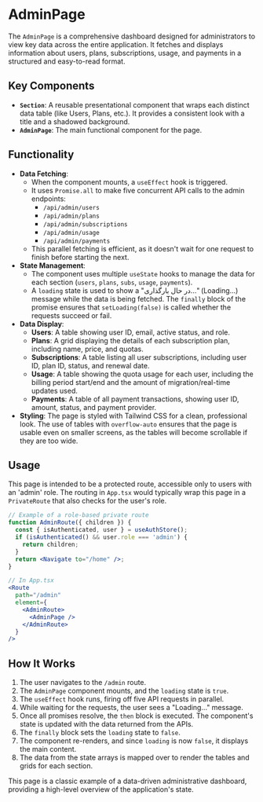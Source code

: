 # AdminPage

The `AdminPage` is a comprehensive dashboard designed for administrators to view key data across the entire application. It fetches and displays information about users, plans, subscriptions, usage, and payments in a structured and easy-to-read format.

## Key Components

- **`Section`**: A reusable presentational component that wraps each distinct data table (like Users, Plans, etc.). It provides a consistent look with a title and a shadowed background.
- **`AdminPage`**: The main functional component for the page.

## Functionality

- **Data Fetching**:
  - When the component mounts, a `useEffect` hook is triggered.
  - It uses `Promise.all` to make five concurrent API calls to the admin endpoints:
    - `/api/admin/users`
    - `/api/admin/plans`
    - `/api/admin/subscriptions`
    - `/api/admin/usage`
    - `/api/admin/payments`
  - This parallel fetching is efficient, as it doesn't wait for one request to finish before starting the next.
- **State Management**:
  - The component uses multiple `useState` hooks to manage the data for each section (`users`, `plans`, `subs`, `usage`, `payments`).
  - A `loading` state is used to show a "در حال بارگذاری..." (Loading...) message while the data is being fetched. The `finally` block of the promise ensures that `setLoading(false)` is called whether the requests succeed or fail.
- **Data Display**:
  - **Users**: A table showing user ID, email, active status, and role.
  - **Plans**: A grid displaying the details of each subscription plan, including name, price, and quotas.
  - **Subscriptions**: A table listing all user subscriptions, including user ID, plan ID, status, and renewal date.
  - **Usage**: A table showing the quota usage for each user, including the billing period start/end and the amount of migration/real-time updates used.
  - **Payments**: A table of all payment transactions, showing user ID, amount, status, and payment provider.
- **Styling**: The page is styled with Tailwind CSS for a clean, professional look. The use of tables with `overflow-auto` ensures that the page is usable even on smaller screens, as the tables will become scrollable if they are too wide.

## Usage

This page is intended to be a protected route, accessible only to users with an 'admin' role. The routing in `App.tsx` would typically wrap this page in a `PrivateRoute` that also checks for the user's role.

```jsx
// Example of a role-based private route
function AdminRoute({ children }) {
  const { isAuthenticated, user } = useAuthStore();
  if (isAuthenticated() && user.role === 'admin') {
    return children;
  }
  return <Navigate to="/home" />;
}

// In App.tsx
<Route
  path="/admin"
  element={
    <AdminRoute>
      <AdminPage />
    </AdminRoute>
  }
/>
```

## How It Works

1. The user navigates to the `/admin` route.
2. The `AdminPage` component mounts, and the `loading` state is `true`.
3. The `useEffect` hook runs, firing off five API requests in parallel.
4. While waiting for the requests, the user sees a "Loading..." message.
5. Once all promises resolve, the `then` block is executed. The component's state is updated with the data returned from the APIs.
6. The `finally` block sets the `loading` state to `false`.
7. The component re-renders, and since `loading` is now `false`, it displays the main content.
8. The data from the state arrays is mapped over to render the tables and grids for each section.

This page is a classic example of a data-driven administrative dashboard, providing a high-level overview of the application's state.
